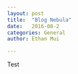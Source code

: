 ```yaml
---
layout: post
title:  "Blog Nebula"
date:   2016-08-2 
categories: General
author: Ethan Mui

---
```

Test